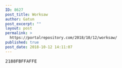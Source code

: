```yaml
---
ID: 8627
post_title: Worksaw
author: Gatun
post_excerpt: ""
layout: post
permalink: >
  https://portalrepository.com/2018/10/12/worksaw/
published: true
post_date: 2018-10-12 14:11:07
---
```

<pre>2188FBFFAFFE</pre>